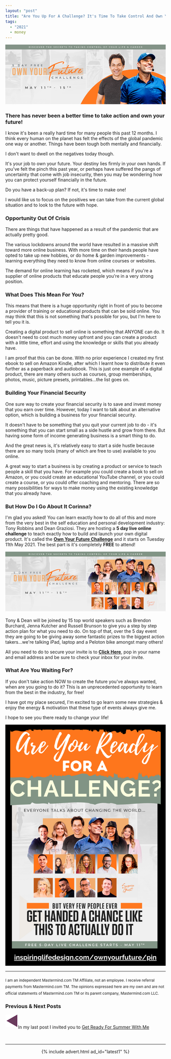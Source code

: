 ```yaml
---
layout: "post"
title: "Are You Up For A Challenge? It's Time To Take Control And Own Your Future!"
tags:
  - "2021"
  - money
---
```


<center>
    <img src='/i/2021/oyfc/oyfc-header.png' alt='Own Your Future Challenge header image'>
</center>

### There has never been a better time to take action and own your future!
I know it's been a really hard time for many people this past 12 months. I think every human on the planet has felt the effects of the global pandemic one way or another. Things have been tough both mentally and financially.

I don't want to dwell on the negatives today though.

It's your job to own your future. Your destiny lies firmly in your own hands. If you've felt the pinch this past year, or perhaps have suffered the pangs of uncertainty that come with job insecurity, then you may be wondering how you can protect yourself financially in the future.

Do you have a back-up plan? If not, it's time to make one!

I would like us to focus on the positives we can take from the current global situation and to look to the future with hope.

### Opportunity Out Of Crisis
There are things that have happened as a result of the pandemic that are actually pretty good.

The various lockdowns around the world have resulted in a massive shift toward more online business. With more time on their hands people have opted to take up new hobbies, or do home & garden improvements - learning everything they need to know from online courses or websites.

The demand for online learning has rocketed, which means if you're a supplier of online products that educate people you're in a very strong position.

### What Does This Mean For You?
This means that there is a huge opportunity right in front of you to become a provider of training or educational products that can be sold online.
You may think that this is not something that's possible for you, but I'm here to tell you it is.

Creating a digital product to sell online is something that ANYONE can do. It doesn't need to cost much money upfront and you can create a product with a little time, effort and using the knowledge or skills that you already have.

I am proof that this can be done. With no prior experience I created my first ebook to sell on Amazon Kindle, after which I learnt how to distribute it even further as a paperback and audiobook. This is just one example of a digital product, there are many others such as courses, group memberships, photos, music, picture presets, printables...the list goes on.

### Building Your Financial Security
One sure way to create your financial security is to save and invest money that you earn over time. However, today I want to talk about an alternative option, which is building a business for your financial security.

It doesn't have to be something that you quit your current job to do - it's something that you can start small as a side hustle and grow from there. But having some form of income generating business is a smart thing to do.

And the great news is, it's relatively easy to start a side hustle because there are so many tools (many of which are free to use) available to you online.

A great way to start a business is by creating a product or service to teach people a skill that you have. For example you could create a book to sell on Amazon, or you could create an educational YouTube channel, or you could create a course, or you could offer coaching and mentoring. There are so many possibilities for ways to make money using the existing knowledge that you already have.

### But How Do I Go About It Corinna?
I'm glad you asked! You can learn exactly how to do all of this and more from the very best in the self education and personal development industry: Tony Robbins and Dean Graziosi. They are hosting a <b>5 day live online challenge</b> to teach exactly how to build and launch your own digital product. It's called the <b><a href="https://ownyourfuturechallenge.com/freechallenge?source=optinposts&a=1899">Own Your Future Challenge</a></b> and it starts on Tuesday 11th May 2021. The best part is it's completely <b>FREE</b> to attend!

<center>
    <a href="https://ownyourfuturechallenge.com/freechallenge?source=optinposts&a=1899"><img src='/i/2021/oyfc/oyfc-banner.png' alt='Own Your Future Challenge speakers image'></a>
</center>

<br />
Tony & Dean will be joined by 15 top world speakers such as Brendon Burchard, Jenna Kutcher and Russell Brunson to give you a step by step action plan for what you need to do. On top of that, over the 5 day event they are going to be giving away some fantastic prizes to the biggest action takers...we're talking iPad, laptop and a Peloton bike amongst many others!

All you need to do to secure your invite is to <a href="https://ownyourfuturechallenge.com/freechallenge?source=optinposts&a=1899"><b>Click Here</b></a>, pop in your name and email address and be sure to check your inbox for your invite.

### What Are You Waiting For?
If you don't take action NOW to create the future you've always wanted, when are you going to do it? This is an unprecedented opportunity to learn from the best in the industry, for free!

I have got my place secured, I'm excited to go learn some new strategies & enjoy the energy & motivation that these type of events always give me.

I hope to see you there ready to change your life!


<!-- Pinterest image -->
![Own Your Future Challenge pinterest image](/i/2021/oyfc/oyfc-pin.png)

***

<sub>I am an independent Mastermind.com TM Affiliate, not an employee. I receive referral payments from Mastermind.com TM. The opinions expressed here are my own and are not official statements of Mastermind.com TM or its parent company, Mastermind.com LLC.</sub>

### Previous & Next Posts

<a href="/posts/sunny-days-are-coming-get-fit-with-me-in-this-sizzling-summer-countdown.html" style="float: left"><img src='/i/backward.png' alt='backward arrow for previous post' /></a> &nbsp;
<!-- <a href="/posts/january-2019-income-report.html" style="float: right"><img src='/i/forward.png' alt='forward arrow for next post' /></a> -->
In my last post I invited you to [Get Ready For Summer With Me](/posts/sunny-days-are-coming-get-fit-with-me-in-this-sizzling-summer-countdown.html)<br>
<!-- &nbsp;&nbsp;Find out how much [Income & Profit I made from my side hustles in January](/posts/january-2019-income-report.html) -->
<br>

***

<!-- START ADVERTISER: Latest ad 1 -->
<center>
{% include advert.html ad_id="latest1" %}
</center>
<!-- END ADVERTISER: Latest 1 -->
<br />